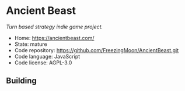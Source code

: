 # Ancient Beast

_Turn based strategy indie game project._

- Home: https://ancientbeast.com/
- State: mature
- Code repository: https://github.com/FreezingMoon/AncientBeast.git
- Code language: JavaScript
- Code license: AGPL-3.0

## Building


